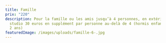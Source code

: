 ```yaml
---
title: Famille
prix: "220"
description: Pour la famille ou les amis jusqu’à 4 personnes, en extérieur ou en
  studio 30 euros en supplément par personne au-delà de 4 (hormis enfant jusqu’à
  2 ans)
featuredImage: /images/uploads/famille-6-.jpg
---
```

